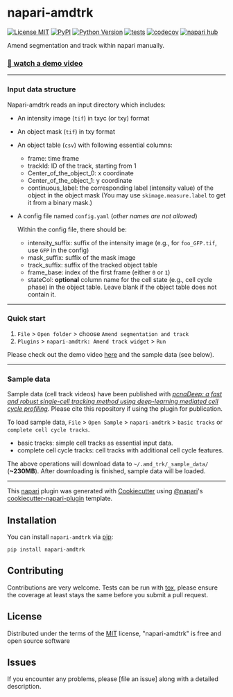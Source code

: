 # napari-amdtrk

[![License MIT](https://img.shields.io/pypi/l/napari-amdtrk.svg?color=green)](https://github.com/Jeff-Gui/napari-amdtrk/raw/main/LICENSE)
[![PyPI](https://img.shields.io/pypi/v/napari-amdtrk.svg?color=green)](https://pypi.org/project/napari-amdtrk)
[![Python Version](https://img.shields.io/pypi/pyversions/napari-amdtrk.svg?color=green)](https://python.org)
[![tests](https://github.com/Jeff-Gui/napari-amdtrk/workflows/tests/badge.svg)](https://github.com/Jeff-Gui/napari-amdtrk/actions)
[![codecov](https://codecov.io/gh/Jeff-Gui/napari-amdtrk/branch/main/graph/badge.svg)](https://codecov.io/gh/Jeff-Gui/napari-amdtrk)
[![napari hub](https://img.shields.io/endpoint?url=https://api.napari-hub.org/shields/napari-amdtrk)](https://napari-hub.org/plugins/napari-amdtrk)

Amend segmentation and track within napari manually.

### [:eyes: watch a demo video](https://drive.google.com/file/d/1QaznCutqvyXiLP3-ERDjmO33fHNM7G7d/view?usp=sharing)

----------------------------------

### Input data structure

Napari-amdtrk reads an input directory which includes:
- An intensity image (`tif`) in txyc (or txy) format
- An object mask (`tif`) in txy format
- An object table (`csv`) with following essential columns:
    - frame: time frame
    - trackId: ID of the track, starting from 1
    - Center_of_the_object_0: x coordinate
    - Center_of_the_object_1: y coordinate
    - continuous_label: the corresponding label (intensity value) of the object in the object mask (You may use `skimage.measure.label` to get it from a binary mask.)

- A config file named `config.yaml` (_other names are not allowed_)

    Within the config file, there should be:
    - intensity_suffix: suffix of the intensity image (e.g., for `foo_GFP.tif`, use `GFP` in the config)
    - mask_suffix: suffix of the mask image
    - track_suffix: suffix of the tracked object table
    - frame_base: index of the first frame (either `0` or `1`)
    - stateCol: __optional__ column name for the cell state (e.g., cell cycle phase) in the object table. Leave blank if the object table does not contain it.

---
### Quick start

1. `File` > `Open folder` > choose `Amend segmentation and track`
2. `Plugins` > `napari-amdtrk: Amend track widget` > `Run`

Please check out the demo video [here](https://drive.google.com/file/d/1QaznCutqvyXiLP3-ERDjmO33fHNM7G7d/view?usp=sharing) and the sample data (see below).

----------------------------------

### Sample data

Sample data (cell track videos) have been published with [_pcnaDeep: a fast and robust single-cell tracking method using deep-learning mediated cell cycle profiling_](10.1093/bioinformatics/btac602). Please cite this repository if using the plugin for publication.

To load sample data, `File` > `Open Sample` > `napari-amdtrk` > `basic tracks` or `complete cell cycle tracks`.

- basic tracks: simple cell tracks as essential input data.
- complete cell cycle tracks: cell tracks with additional cell cycle features.

The above operations will download data to `~/.amd_trk/_sample_data/` (__~230MB__). After downloading is finished, sample data will be loaded.

----------------------------------

This [napari] plugin was generated with [Cookiecutter] using [@napari]'s [cookiecutter-napari-plugin] template.

<!--
Don't miss the full getting started guide to set up your new package:
https://github.com/napari/cookiecutter-napari-plugin#getting-started

and review the napari docs for plugin developers:
https://napari.org/stable/plugins/index.html
-->

## Installation

You can install `napari-amdtrk` via [pip]:

    pip install napari-amdtrk




## Contributing

Contributions are very welcome. Tests can be run with [tox], please ensure
the coverage at least stays the same before you submit a pull request.

## License

Distributed under the terms of the [MIT] license,
"napari-amdtrk" is free and open source software

## Issues

If you encounter any problems, please [file an issue] along with a detailed description.

[napari]: https://github.com/napari/napari
[Cookiecutter]: https://github.com/audreyr/cookiecutter
[@napari]: https://github.com/napari
[MIT]: http://opensource.org/licenses/MIT
[BSD-3]: http://opensource.org/licenses/BSD-3-Clause
[GNU GPL v3.0]: http://www.gnu.org/licenses/gpl-3.0.txt
[GNU LGPL v3.0]: http://www.gnu.org/licenses/lgpl-3.0.txt
[Apache Software License 2.0]: http://www.apache.org/licenses/LICENSE-2.0
[Mozilla Public License 2.0]: https://www.mozilla.org/media/MPL/2.0/index.txt
[cookiecutter-napari-plugin]: https://github.com/napari/cookiecutter-napari-plugin

[napari]: https://github.com/napari/napari
[tox]: https://tox.readthedocs.io/en/latest/
[pip]: https://pypi.org/project/pip/
[PyPI]: https://pypi.org/
